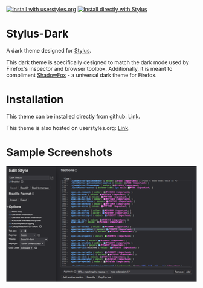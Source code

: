 [![Install with userstyles.org](https://img.shields.io/badge/Install%20with-userstyles.org-%233498db.svg)](https://userstyles.org/styles/153739/stylus-dark-shadowfox)
[![Install directly with Stylus](https://img.shields.io/badge/Install%20directly%20with-Stylus-285959.svg)](https://raw.githubusercontent.com/overdodactyl/Stylus-Dark/master/stylus-dark.user.css)

# Stylus-Dark

A dark theme designed for [Stylus](https://github.com/openstyles/stylus).

This dark theme is specifically designed to match the dark mode used by Firefox's inspector and browser toolbox.  Additionally, it is meant to compliment [ShadowFox](https://github.com/overdodactyl/ShadowFox) - a universal dark theme for Firefox.  

# Installation

This theme can be installed directly from github: [Link](https://raw.githubusercontent.com/overdodactyl/Stylus-Dark/master/stylus-dark.user.css).

This theme is also hosted on userstyles.org: [Link](https://userstyles.org/styles/153739/stylus-dark-shadowfox).

# Sample Screenshots

![1](screenshots/Stylus_1.png)
